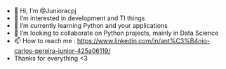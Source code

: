 - 👋 Hi, I’m @Junioracpj
- 👀 I’m interested in development and TI things
- 🌱 I’m currently learning Python and your applications
- 💞️ I’m looking to collaborate on Python projects, mainly in Data Science
- 📫 How to reach me : https://www.linkedin.com/in/ant%C3%B4nio-carlos-pereira-junior-425a06119/
- Thanks for everything <3
<!---
Junioracpj/Junioracpj is a ✨ special ✨ repository because its `README.md` (this file) appears on your GitHub profile.
You can click the Preview link to take a look at your changes.
--->
